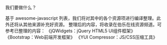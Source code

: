 我们要做什么？

基于 awesome-javascript 列表，我们将对其中的各个资源项进行编译整理。此外还将从其他来源补充好资源。
整理后的内容，将收录在伯乐在线资源频道。可参考已整理的内容：
《jQWidgets：jQuery HTML5 UI组件框架》
《Bootstrap：Web前端开发框架》
《YUI Compressor：JS/CSS压缩工具》
